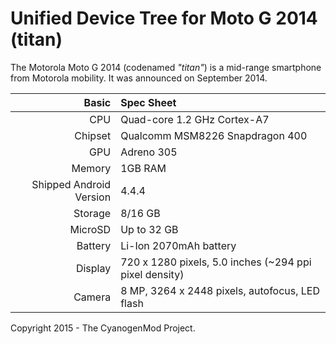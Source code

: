 Unified Device Tree for Moto G 2014 (titan)
===========================================

The Motorola Moto G 2014 (codenamed _"titan"_) is a mid-range smartphone from Motorola mobility.
It was announced on September 2014.

Basic   | Spec Sheet
-------:|:-------------------------
CPU     | Quad-core 1.2 GHz Cortex-A7
Chipset | Qualcomm MSM8226 Snapdragon 400
GPU     | Adreno 305
Memory  | 1GB RAM
Shipped Android Version | 4.4.4
Storage | 8/16 GB
MicroSD | Up to 32 GB
Battery | Li-Ion 2070mAh battery
Display | 720 x 1280 pixels, 5.0 inches (~294 ppi pixel density)
Camera  | 8 MP, 3264 х 2448 pixels, autofocus, LED flash

Copyright 2015 - The CyanogenMod Project.
